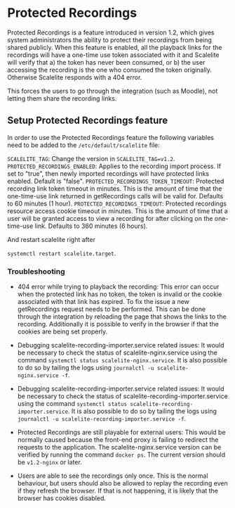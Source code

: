 # Protected Recordings

Protected Recordings is a feature introduced in version 1.2, which gives system administrators the ability to protect their recordings from being shared publicly. When this feature is enabled, all the playback links for the recordings will have a one-time use token associated with it and Scalelite will verify that a) the token has never been consumed, or b) the user accessing the recording is the one who consumed the token originally. Otherwise Scalelite responds with a 404 error.

This forces the users to go through the integration (such as Moodle), not letting them share the recording links.

## Setup Protected Recordings feature

In order to use the Protected Recordings feature the following variables need to be added to the `/etc/default/scalelite` file:

`SCALELITE_TAG`: Change the version in `SCALELITE_TAG=v1.2`.
`PROTECTED_RECORDINGS_ENABLED`: Applies to the recording import process. If set to "true", then newly imported recordings will have protected links enabled. Default is "false".
`PROTECTED_RECORDINGS_TOKEN_TIMEOUT`: Protected recording link token timeout in minutes. This is the amount of time that the one-time-use link returned in getRecordings calls will be valid for. Defaults to 60 minutes (1 hour).
`PROTECTED_RECORDINGS_TIMEOUT`: Protected recordings resource access cookie timeout in minutes. This is the amount of time that a user will be granted access to view a recording for after clicking on the one-time-use link. Defaults to 360 minutes (6 hours).

And restart scalelite right after

`systemctl restart scalelite.target`.

### Troubleshooting

* 404 error while trying to playback the recording: This error can occur when the protected link has no token, the token is invalid or the cookie associated with that link has expired. To fix the issue a new getRecordings request needs to be performed. This can be done through the integration by reloading the page that shows the links to the recording. Additionally it is possible to verify in the browser if that the cookies are being set properly.

* Debugging scalelite-recording-importer.service related issues: It would be necessary to check the status of scalelite-nginx.service using the command `systemctl status scalelite-nginx.service`. It is also possible to do so by tailing the logs using `journalctl -u scalelite-nginx.service -f`.

* Debugging scalelite-recording-importer.service related issues: It would be necessary to check the status of scalelite-recording-importer.service using the command `systemctl status scalelite-recording-importer.service`. It is also possible to do so by tailing the logs using `journalctl -u scalelite-recording-importer.service -f`.

* Protected Recordings are still playable for external users: This would be normally caused because the front-end proxy is failing to redirect the requests to the application. The scalelite-nginx.service version can be verified by running the command `docker ps`. The current version should be `v1.2-nginx` or later.

* Users are able to see the recordings only once. This is the normal behaviour, but users should also be allowed to replay the recording even if they refresh the browser. If that is not happening, it is likely that the browser has cookies disabled.
